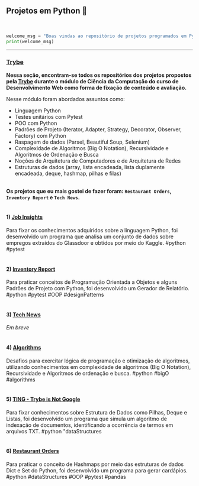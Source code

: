 ## Projetos em Python :snake:

<br>

```python
welcome_msg = "Boas vindas ao repositório de projetos programados em Python!"
print(welcome_msg)
```
___
### [Trybe](https://github.com/tryber)

**Nessa seção, encontram-se todos os repositórios dos projetos propostos pela  [Trybe](https://www.betrybe.com/) durante o módulo de Ciência da Computação do curso de Desenvolvimento Web como forma de fixação de conteúdo e avaliação.**

Nesse módulo foram abordados assuntos como:
- Linguagem Python
- Testes unitários com Pytest
- POO com Python
- Padrões de Projeto (Iterator, Adapter, Strategy, Decorator, Observer, Factory) com Python
- Raspagem de dados (Parsel, Beautiful Soup, Selenium)
- Complexidade de Algoritmos (Big O Notation), Recursividade e Algoritmos de Ordenação e Busca
- Noções de Arquitetura de Computadores e de Arquitetura de Redes
- Estruturas de dados (array, lista encadeada, lista duplamente encadeada, deque, hashmap, pilhas e filas)
<br><br>

**Os projetos que eu mais gostei de fazer foram: `Restaurant Orders`, `Inventory Report` e `Tech News`.**
<br><br>

#### 1) [Job Insights](https://github.com/nayara-vasconcelos/trybe-job-insights)
Para fixar os conhecimentos adquiridos sobre a linguagem Python, foi desenvolvido um programa que analisa um conjunto de dados sobre empregos extraídos do Glassdoor e obtidos por meio do Kaggle.
#python #pytest
<br><br>

#### 2) [Inventory Report](https://github.com/nayara-vasconcelos/trybe-inventory-report)
Para praticar conceitos de Programação Orientada a Objetos e alguns Padrões de Projeto com Python, foi desenvolvido um Gerador de Relatório. #python #pytest #OOP #designPatterns
<br><br>

#### 3) [Tech News]()
*Em breve*
<br><br>

#### 4) [Algorithms](https://github.com/nayara-vasconcelos/trybe-algorithms)
Desafios para exercitar lógica de programação e otimização de algoritmos, utilizando conhecimentos em complexidade de algoritmos (Big O Notation), Recursividade e Algoritmos de ordenação e busca. #python #bigO #algorithms
<br><br>

#### 5) [TING - Trybe is Not Google](https://github.com/nayara-vasconcelos/trybe-ting)
Para fixar conhecimentos sobre Estrutura de Dados como Pilhas, Deque e Listas, foi desenvolvido um programa que simula um algoritmo de indexação de documentos, identificando a ocorrência de termos em arquivos TXT. #python "dataStructures
<br><br>

#### 6) [Restaurant Orders](https://github.com/nayara-vasconcelos/trybe-restaurant-orders)
Para praticar o conceito de Hashmaps por meio das estruturas de dados Dict e Set do Python, foi desenvolvido um programa para gerar cardápios. #python #dataStructures #OOP #pytest #pandas

